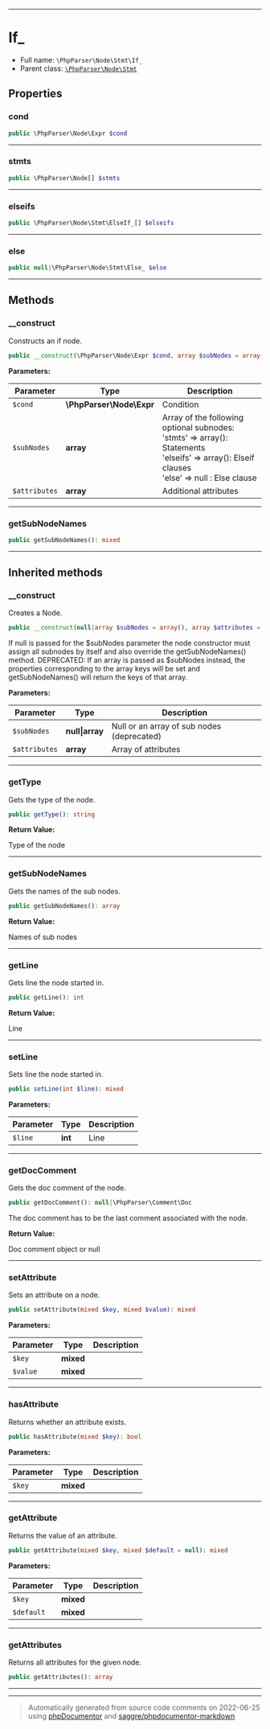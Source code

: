 ***

# If_





* Full name: `\PhpParser\Node\Stmt\If_`
* Parent class: [`\PhpParser\Node\Stmt`](../Stmt.md)



## Properties


### cond



```php
public \PhpParser\Node\Expr $cond
```






***

### stmts



```php
public \PhpParser\Node[] $stmts
```






***

### elseifs



```php
public \PhpParser\Node\Stmt\ElseIf_[] $elseifs
```






***

### else



```php
public null|\PhpParser\Node\Stmt\Else_ $else
```






***

## Methods


### __construct

Constructs an if node.

```php
public __construct(\PhpParser\Node\Expr $cond, array $subNodes = array(), array $attributes = array()): mixed
```








**Parameters:**

| Parameter | Type | Description |
|-----------|------|-------------|
| `$cond` | **\PhpParser\Node\Expr** | Condition |
| `$subNodes` | **array** | Array of the following optional subnodes:<br />&#039;stmts&#039;   =&gt; array(): Statements<br />&#039;elseifs&#039; =&gt; array(): Elseif clauses<br />&#039;else&#039;    =&gt; null   : Else clause |
| `$attributes` | **array** | Additional attributes |




***

### getSubNodeNames



```php
public getSubNodeNames(): mixed
```











***


## Inherited methods


### __construct

Creates a Node.

```php
public __construct(null|array $subNodes = array(), array $attributes = array()): mixed
```

If null is passed for the $subNodes parameter the node constructor must assign
all subnodes by itself and also override the getSubNodeNames() method.
DEPRECATED: If an array is passed as $subNodes instead, the properties corresponding
to the array keys will be set and getSubNodeNames() will return the keys of that
array.






**Parameters:**

| Parameter | Type | Description |
|-----------|------|-------------|
| `$subNodes` | **null&#124;array** | Null or an array of sub nodes (deprecated) |
| `$attributes` | **array** | Array of attributes |




***

### getType

Gets the type of the node.

```php
public getType(): string
```









**Return Value:**

Type of the node



***

### getSubNodeNames

Gets the names of the sub nodes.

```php
public getSubNodeNames(): array
```









**Return Value:**

Names of sub nodes



***

### getLine

Gets line the node started in.

```php
public getLine(): int
```









**Return Value:**

Line



***

### setLine

Sets line the node started in.

```php
public setLine(int $line): mixed
```








**Parameters:**

| Parameter | Type | Description |
|-----------|------|-------------|
| `$line` | **int** | Line |




***

### getDocComment

Gets the doc comment of the node.

```php
public getDocComment(): null|\PhpParser\Comment\Doc
```

The doc comment has to be the last comment associated with the node.







**Return Value:**

Doc comment object or null



***

### setAttribute

Sets an attribute on a node.

```php
public setAttribute(mixed $key, mixed $value): mixed
```








**Parameters:**

| Parameter | Type | Description |
|-----------|------|-------------|
| `$key` | **mixed** |  |
| `$value` | **mixed** |  |




***

### hasAttribute

Returns whether an attribute exists.

```php
public hasAttribute(mixed $key): bool
```








**Parameters:**

| Parameter | Type | Description |
|-----------|------|-------------|
| `$key` | **mixed** |  |




***

### getAttribute

Returns the value of an attribute.

```php
public getAttribute(mixed $key, mixed $default = null): mixed
```








**Parameters:**

| Parameter | Type | Description |
|-----------|------|-------------|
| `$key` | **mixed** |  |
| `$default` | **mixed** |  |




***

### getAttributes

Returns all attributes for the given node.

```php
public getAttributes(): array
```











***


***
> Automatically generated from source code comments on 2022-06-25 using [phpDocumentor](http://www.phpdoc.org/) and [saggre/phpdocumentor-markdown](https://github.com/Saggre/phpDocumentor-markdown)

